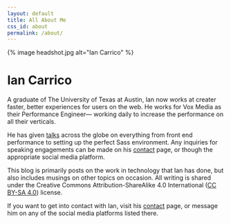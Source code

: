 ```yaml
---
layout: default
title: All About Me
css_id: about
permalink: /about/
---
```



{% image headshot.jpg alt="Ian Carrico" %}

# Ian Carrico

A graduate of The University of Texas at Austin, Ian now works at creater faster, better experiences for users on the web. He works for Vox Media as their Performance Engineer&mdash; working daily to increase the performance on all their verticals.

He has given [talks](/talks/) across the globe on everything from front end performance to setting up the perfect Sass environment. Any inquiries for speaking engagements can be made on his [contact](/contact/) page, or though the appropriate social media platform.

This blog is primarily posts on the work in technology that Ian has done, but also includes musings on other topics on occasion. All writing is shared under the Creative Commons Attribution-ShareAlike 4.0 International ([CC BY-SA 4.0](https://creativecommons.org/licenses/by-sa/4.0/)) license.

If you want to get into contact with Ian, visit his [contact](/contact/) page, or message him on any of the social media platforms listed there.
